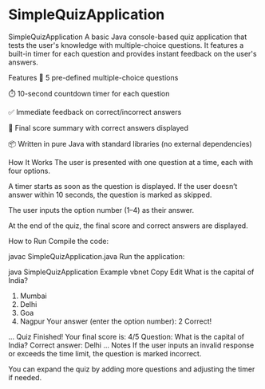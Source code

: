 # SimpleQuizApplication

SimpleQuizApplication
A basic Java console-based quiz application that tests the user's knowledge with multiple-choice questions. It features a built-in timer for each question and provides instant feedback on the user's answers.

Features
🧠 5 pre-defined multiple-choice questions

⏱️ 10-second countdown timer for each question

✅ Immediate feedback on correct/incorrect answers

🧾 Final score summary with correct answers displayed

📦 Written in pure Java with standard libraries (no external dependencies)

How It Works
The user is presented with one question at a time, each with four options.

A timer starts as soon as the question is displayed. If the user doesn’t answer within 10 seconds, the question is marked as skipped.

The user inputs the option number (1–4) as their answer.

At the end of the quiz, the final score and correct answers are displayed.

How to Run
Compile the code:


javac SimpleQuizApplication.java
Run the application:



java SimpleQuizApplication
Example
vbnet
Copy
Edit
What is the capital of India?
1. Mumbai
2. Delhi
3. Goa
4. Nagpur
Your answer (enter the option number): 2
Correct!

...
Quiz Finished!
Your final score is: 4/5
Question: What is the capital of India?
Correct answer: Delhi
...
Notes
If the user inputs an invalid response or exceeds the time limit, the question is marked incorrect.

You can expand the quiz by adding more questions and adjusting the timer if needed.
